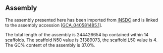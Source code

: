 **Assembly**
--------

The assembly presented here has been imported from [INSDC](http://www.insdc.org) and is linked to the assembly accession [[GCA\_040581485.1](http://www.ebi.ac.uk/ena/data/view/GCA_040581485.1)].

The total length of the assembly is 244426654 bp contained within 14 scaffolds.
The scaffold N50 value is 31389073, the scaffold L50 value is 4.
The GC% content of the assembly is 37.0%.
